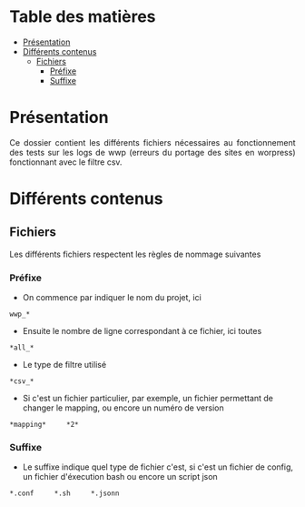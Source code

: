 # Table des matières

- [Présentation](#présentation)
- [Différents contenus](#différents-contenus)
  * [Fichiers](#fichiers)
    + [Préfixe](#préfixe)
    + [Suffixe](#suffixe)

# Présentation

<p align="justify">Ce dossier contient les différents fichiers nécessaires au fonctionnement des tests sur les logs de wwp
(erreurs du portage des sites en worpress) fonctionnant avec le filtre csv.</p>

# Différents contenus

## Fichiers

Les différents fichiers respectent les règles de nommage suivantes

### Préfixe

* On commence par indiquer le nom du projet, ici
```
wwp_*
```

* Ensuite le nombre de ligne correspondant à ce fichier, ici toutes
```
*all_*
```

* Le type de filtre utilisé
```
*csv_*
```

* Si c'est un fichier particulier, par exemple, un fichier permettant de changer le mapping, ou encore un numéro de version
```
*mapping*     *2*
```

### Suffixe

* Le suffixe indique quel type de fichier c'est, si c'est un fichier de config, un fichier d'éxecution bash ou encore un script json
```
*.conf     *.sh     *.jsonn
```
